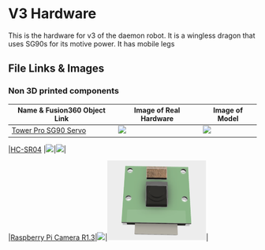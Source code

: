 # V3 Hardware

This is the hardware for v3 of the daemon robot. It is a wingless dragon that uses SG90s for its motive power. It has mobile legs

## File Links & Images

### Non 3D printed components
|Name & Fusion360 Object Link|Image of Real Hardware|Image of Model|
|--|--|--|
|[Tower Pro SG90 Servo](http://a360.co/2rih2fV)|<img src="https://pbs.twimg.com/media/DBIBAU5XkAA9t0I.jpg:small" width="200"/>|<img src="imgs/sg90" width="200"/>|

|[HC-SR04]() |<img src="https://www.aimagin.com/media/catalog/product/cache/1/image/9df78eab33525d08d6e5fb8d27136e95/h/c/hc-sr04-02.jpg" width="200"/>|<img src="imgs/hc-sr04">|

|[Raspberry Pi Camera R1.3](http://a360.co/2qzGSv0)|<img src="https://32414320wji53mwwch1u68ce-wpengine.netdna-ssl.com/wp-content/uploads/2015/07/Raspberry-Pi-Camera.jpg" width="200"/>|<img src="imgs/raspbery_pi_cam_cad.png" width="200"/>|
